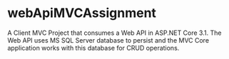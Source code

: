 # webApiMVCAssignment

A Client MVC Project that consumes a Web API in ASP.NET Core 3.1. The Web API uses MS SQL Server database to persist and the MVC Core application works with this database for CRUD operations. 
 
